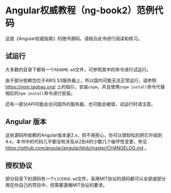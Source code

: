 # Angular权威教程（ng-book2）范例代码

这是《Angular权威指南》的随书源码。请结合此书进行阅读和练习。

## 试运行

大多数的目录下都有一个`README.md`文件，可参照其中的命令进行试运行。

由于部分依赖包位于AWS S3服务器上，所以国内可能无法正常运行，请参照 <https://npm.taobao.org/> 上的指引，安装`cnpm`，并且使用`cnpm install`命令代替相应的`npm install`命令进行安装。

还有一部分API可能会访问国外的服务器，也可能会被墙，试运行时请注意。

## Angular 版本

这些源码所依赖的Angular版本是2.x，但不用担心，你可以很轻松的把它升级到 4.x，本书中的代码几乎都没有涉及从2到4的少数几个破坏性变更，参见 <https://github.com/angular/angular/blob/master/CHANGELOG.md> 。

## 授权协议

部分目录下的源码有一个`LICENSE.md`文件，采用MIT协议的源码都可以全部或部分用在你自己的项目中，但需要遵循MIT协议的要求。
